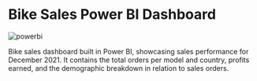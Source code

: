 # Bike Sales Power BI Dashboard

![powerbi](https://github.com/user-attachments/assets/24b4fda9-1dc5-4a35-bf70-eb93de19554a)

  
Bike sales dashboard built in Power BI, showcasing sales performance for December 2021. It contains the total orders per model and country, profits earned, and the demographic breakdown in relation to sales orders.


